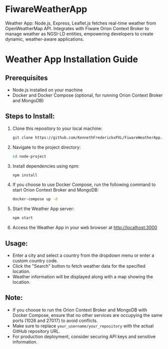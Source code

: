 # FiwareWeatherApp
Weather App: Node.js, Express, Leaflet.js fetches real-time weather from OpenWeatherMap API. Integrates with Fiware Orion Context Broker to manage weather as NGSI-LD entities, empowering developers to create dynamic, weather-aware applications.

# Weather App Installation Guide

## Prerequisites
- Node.js installed on your machine
- Docker and Docker Compose (optional, for running Orion Context Broker and MongoDB)

## Steps to Install:
1. Clone this repository to your local machine:
    ```bash
    git clone https://github.com/KennethFrederickxPXL/FiwareWeatherApp.git
    ```

2. Navigate to the project directory:
    ```bash
    cd node-project
    ```

3. Install dependencies using npm:
    ```bash
    npm install
    ```

4. If you choose to use Docker Compose, run the following command to start Orion Context Broker and MongoDB:
    ```bash
    docker-compose up -d
    ```

5. Start the Weather App server:
    ```bash
    npm start
    ```

6. Access the Weather App in your web browser at [http://localhost:3000](http://localhost:3000)

## Usage:
- Enter a city and select a country from the dropdown menu or enter a custom country code.
- Click the "Search" button to fetch weather data for the specified location.
- Weather information will be displayed along with a map showing the location.

## Note:
- If you choose to run the Orion Context Broker and MongoDB with Docker Compose, ensure that no other services are occupying the same ports (1026 and 27017) to avoid conflicts.
- Make sure to replace `your_username/your_repository` with the actual GitHub repository URL.
- For production deployment, consider securing API keys and sensitive information.
